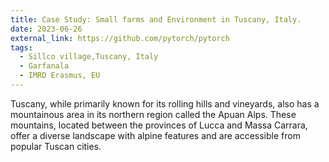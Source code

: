 ```yaml
---
title: Case Study: Small farms and Environment in Tuscany, Italy.
date: 2023-06-26
external_link: https://github.com/pytorch/pytorch
tags:
  - Sillco village,Tuscany, Italy
  - Garfanala
  - IMRD Erasmus, EU
---
```


Tuscany, while primarily known for its rolling hills and vineyards, also has a mountainous area in its northern region called the Apuan Alps. These mountains, located between the provinces of Lucca and Massa Carrara, offer a diverse landscape with alpine features and are accessible from popular Tuscan cities.

<!--more-->
